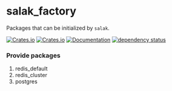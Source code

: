 # salak_factory
Packages that can be initialized by `salak`.

[![Crates.io](https://img.shields.io/crates/v/salak_factory?style=flat-square)](https://crates.io/crates/salak_factory)
[![Crates.io](https://img.shields.io/crates/d/salak_factory?style=flat-square)](https://crates.io/crates/salak_factory)
[![Documentation](https://docs.rs/salak_factory/badge.svg)](https://docs.rs/salak_factory)
[![dependency status](https://deps.rs/repo/github/leptonyu/salak.rs/status.svg)](https://deps.rs/crate/salak_factory)

### Provide packages

1. redis_default
2. redis_cluster
3. postgres
